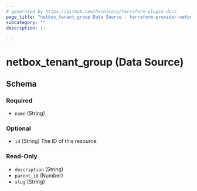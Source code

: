 ```yaml
---
# generated by https://github.com/hashicorp/terraform-plugin-docs
page_title: "netbox_tenant_group Data Source - terraform-provider-netbox"
subcategory: ""
description: |-
  
---
```


# netbox_tenant_group (Data Source)





<!-- schema generated by tfplugindocs -->
## Schema

### Required

- `name` (String)

### Optional

- `id` (String) The ID of this resource.

### Read-Only

- `description` (String)
- `parent_id` (Number)
- `slug` (String)


